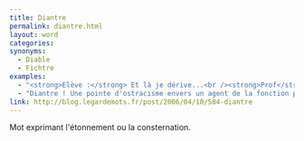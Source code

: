 ```yaml
---
title: Diantre
permalink: diantre.html
layout: word
categories:
synonyms:
  - Diable
  - Fichtre
examples:
  - "<strong>Elève :</strong> Et là je dérive...<br /><strong>Prof</strong> : Diantre ! Pas encore !"
  - "Diantre ! Une pointe d'ostracisme envers un agent de la fonction publiquehors de l'exercice de ses fonctions ? Cela risque de ne pas vouscoûter grand-chose, si ce n'est quelque anathème imprécatoire ab imo pectore !"
link: http://blog.legardemots.fr/post/2006/04/10/584-diantre
---
```


Mot exprimant l'étonnement ou la consternation.


